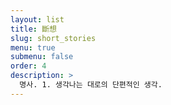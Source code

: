 ```yaml
---
layout: list
title: 斷想
slug: short_stories
menu: true
submenu: false
order: 4
description: >
  명사. 1. 생각나는 대로의 단편적인 생각.
---
```

